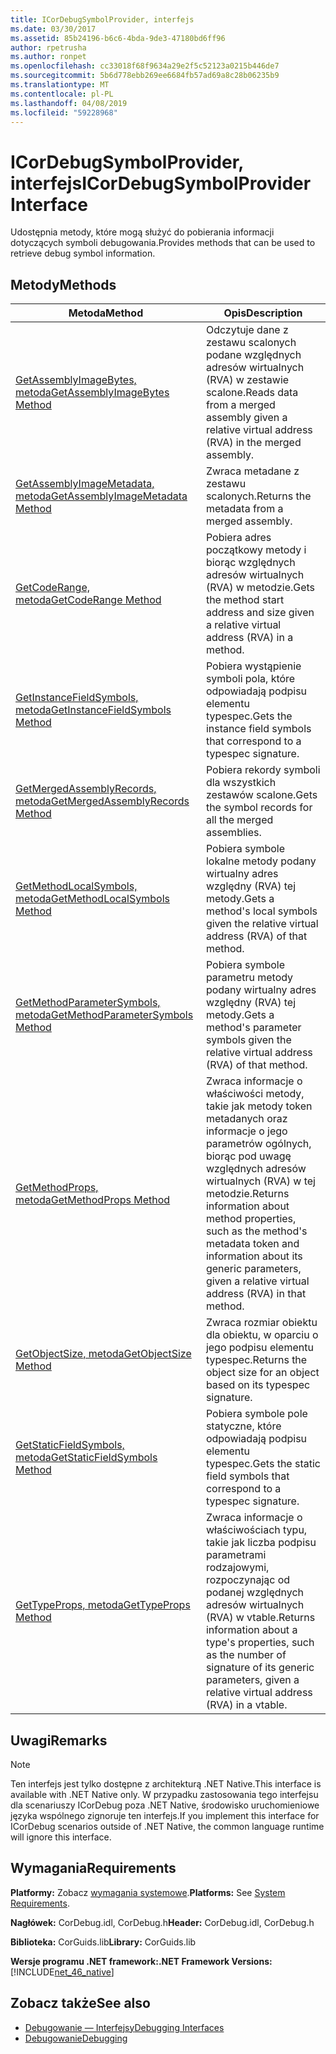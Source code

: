 ```yaml
---
title: ICorDebugSymbolProvider, interfejs
ms.date: 03/30/2017
ms.assetid: 85b24196-b6c6-4bda-9de3-47180bd6ff96
author: rpetrusha
ms.author: ronpet
ms.openlocfilehash: cc33018f68f9634a29e2f5c52123a0215b446de7
ms.sourcegitcommit: 5b6d778ebb269ee6684fb57ad69a8c28b06235b9
ms.translationtype: MT
ms.contentlocale: pl-PL
ms.lasthandoff: 04/08/2019
ms.locfileid: "59228968"
---
```

# <a name="icordebugsymbolprovider-interface"></a><span data-ttu-id="012ca-102">ICorDebugSymbolProvider, interfejs</span><span class="sxs-lookup"><span data-stu-id="012ca-102">ICorDebugSymbolProvider Interface</span></span>
<span data-ttu-id="012ca-103">Udostępnia metody, które mogą służyć do pobierania informacji dotyczących symboli debugowania.</span><span class="sxs-lookup"><span data-stu-id="012ca-103">Provides methods that can be used to retrieve debug symbol information.</span></span>  
  
## <a name="methods"></a><span data-ttu-id="012ca-104">Metody</span><span class="sxs-lookup"><span data-stu-id="012ca-104">Methods</span></span>  
  
|<span data-ttu-id="012ca-105">Metoda</span><span class="sxs-lookup"><span data-stu-id="012ca-105">Method</span></span>|<span data-ttu-id="012ca-106">Opis</span><span class="sxs-lookup"><span data-stu-id="012ca-106">Description</span></span>|  
|------------|-----------------|  
|[<span data-ttu-id="012ca-107">GetAssemblyImageBytes, metoda</span><span class="sxs-lookup"><span data-stu-id="012ca-107">GetAssemblyImageBytes Method</span></span>](../../../../docs/framework/unmanaged-api/debugging/icordebugsymbolprovider-getassemblyimagebytes-method.md)|<span data-ttu-id="012ca-108">Odczytuje dane z zestawu scalonych podane względnych adresów wirtualnych (RVA) w zestawie scalone.</span><span class="sxs-lookup"><span data-stu-id="012ca-108">Reads data from a merged assembly given a relative virtual address (RVA) in the merged assembly.</span></span>|  
|[<span data-ttu-id="012ca-109">GetAssemblyImageMetadata, metoda</span><span class="sxs-lookup"><span data-stu-id="012ca-109">GetAssemblyImageMetadata Method</span></span>](../../../../docs/framework/unmanaged-api/debugging/icordebugsymbolprovider-getassemblyimagemetadata-method.md)|<span data-ttu-id="012ca-110">Zwraca metadane z zestawu scalonych.</span><span class="sxs-lookup"><span data-stu-id="012ca-110">Returns the metadata from a merged assembly.</span></span>|  
|[<span data-ttu-id="012ca-111">GetCodeRange, metoda</span><span class="sxs-lookup"><span data-stu-id="012ca-111">GetCodeRange Method</span></span>](../../../../docs/framework/unmanaged-api/debugging/icordebugsymbolprovider-getcoderange-method.md)|<span data-ttu-id="012ca-112">Pobiera adres początkowy metody i biorąc względnych adresów wirtualnych (RVA) w metodzie.</span><span class="sxs-lookup"><span data-stu-id="012ca-112">Gets the method start address and size given a relative virtual address (RVA) in a method.</span></span>|  
|[<span data-ttu-id="012ca-113">GetInstanceFieldSymbols, metoda</span><span class="sxs-lookup"><span data-stu-id="012ca-113">GetInstanceFieldSymbols Method</span></span>](../../../../docs/framework/unmanaged-api/debugging/icordebugsymbolprovider-getinstancefieldsymbols-method.md)|<span data-ttu-id="012ca-114">Pobiera wystąpienie symboli pola, które odpowiadają podpisu elementu typespec.</span><span class="sxs-lookup"><span data-stu-id="012ca-114">Gets the instance field symbols that correspond to a typespec signature.</span></span>|  
|[<span data-ttu-id="012ca-115">GetMergedAssemblyRecords, metoda</span><span class="sxs-lookup"><span data-stu-id="012ca-115">GetMergedAssemblyRecords Method</span></span>](../../../../docs/framework/unmanaged-api/debugging/icordebugsymbolprovider-getmergedassemblyrecords-method.md)|<span data-ttu-id="012ca-116">Pobiera rekordy symboli dla wszystkich zestawów scalone.</span><span class="sxs-lookup"><span data-stu-id="012ca-116">Gets the symbol records for all the merged assemblies.</span></span>|  
|[<span data-ttu-id="012ca-117">GetMethodLocalSymbols, metoda</span><span class="sxs-lookup"><span data-stu-id="012ca-117">GetMethodLocalSymbols Method</span></span>](../../../../docs/framework/unmanaged-api/debugging/icordebugsymbolprovider-getmethodlocalsymbols-method.md)|<span data-ttu-id="012ca-118">Pobiera symbole lokalne metody podany wirtualny adres względny (RVA) tej metody.</span><span class="sxs-lookup"><span data-stu-id="012ca-118">Gets a method's local symbols given the relative virtual address (RVA) of that method.</span></span>|  
|[<span data-ttu-id="012ca-119">GetMethodParameterSymbols, metoda</span><span class="sxs-lookup"><span data-stu-id="012ca-119">GetMethodParameterSymbols Method</span></span>](../../../../docs/framework/unmanaged-api/debugging/icordebugsymbolprovider-getmethodparametersymbols-method.md)|<span data-ttu-id="012ca-120">Pobiera symbole parametru metody podany wirtualny adres względny (RVA) tej metody.</span><span class="sxs-lookup"><span data-stu-id="012ca-120">Gets a method's parameter symbols given the relative virtual address (RVA) of that method.</span></span>|  
|[<span data-ttu-id="012ca-121">GetMethodProps, metoda</span><span class="sxs-lookup"><span data-stu-id="012ca-121">GetMethodProps Method</span></span>](../../../../docs/framework/unmanaged-api/debugging/icordebugsymbolprovider-getmethodprops-method.md)|<span data-ttu-id="012ca-122">Zwraca informacje o właściwości metody, takie jak metody token metadanych oraz informacje o jego parametrów ogólnych, biorąc pod uwagę względnych adresów wirtualnych (RVA) w tej metodzie.</span><span class="sxs-lookup"><span data-stu-id="012ca-122">Returns information about method properties, such as the method's metadata token and information about its generic parameters, given a relative virtual address (RVA) in that method.</span></span>|  
|[<span data-ttu-id="012ca-123">GetObjectSize, metoda</span><span class="sxs-lookup"><span data-stu-id="012ca-123">GetObjectSize Method</span></span>](../../../../docs/framework/unmanaged-api/debugging/icordebugsymbolprovider-getobjectsize-method.md)|<span data-ttu-id="012ca-124">Zwraca rozmiar obiektu dla obiektu, w oparciu o jego podpisu elementu typespec.</span><span class="sxs-lookup"><span data-stu-id="012ca-124">Returns the object size for an object based on its typespec signature.</span></span>|  
|[<span data-ttu-id="012ca-125">GetStaticFieldSymbols, metoda</span><span class="sxs-lookup"><span data-stu-id="012ca-125">GetStaticFieldSymbols Method</span></span>](../../../../docs/framework/unmanaged-api/debugging/icordebugsymbolprovider-getstaticfieldsymbols-method.md)|<span data-ttu-id="012ca-126">Pobiera symbole pole statyczne, które odpowiadają podpisu elementu typespec.</span><span class="sxs-lookup"><span data-stu-id="012ca-126">Gets the static field symbols that correspond to a typespec signature.</span></span>|  
|[<span data-ttu-id="012ca-127">GetTypeProps, metoda</span><span class="sxs-lookup"><span data-stu-id="012ca-127">GetTypeProps Method</span></span>](../../../../docs/framework/unmanaged-api/debugging/icordebugsymbolprovider-gettypeprops-method.md)|<span data-ttu-id="012ca-128">Zwraca informacje o właściwościach typu, takie jak liczba podpisu parametrami rodzajowymi, rozpoczynając od podanej względnych adresów wirtualnych (RVA) w vtable.</span><span class="sxs-lookup"><span data-stu-id="012ca-128">Returns information about a type's properties, such as the number of signature of its generic parameters, given a relative virtual address (RVA) in a vtable.</span></span>|  
  
## <a name="remarks"></a><span data-ttu-id="012ca-129">Uwagi</span><span class="sxs-lookup"><span data-stu-id="012ca-129">Remarks</span></span>  
  
> [!NOTE]
>  <span data-ttu-id="012ca-130">Ten interfejs jest tylko dostępne z architekturą .NET Native.</span><span class="sxs-lookup"><span data-stu-id="012ca-130">This interface is available with .NET Native only.</span></span> <span data-ttu-id="012ca-131">W przypadku zastosowania tego interfejsu dla scenariuszy ICorDebug poza .NET Native, środowisko uruchomieniowe języka wspólnego zignoruje ten interfejs.</span><span class="sxs-lookup"><span data-stu-id="012ca-131">If you implement this interface for ICorDebug scenarios outside of .NET Native, the common language runtime will ignore this interface.</span></span>  
  
## <a name="requirements"></a><span data-ttu-id="012ca-132">Wymagania</span><span class="sxs-lookup"><span data-stu-id="012ca-132">Requirements</span></span>  
 <span data-ttu-id="012ca-133">**Platformy:** Zobacz [wymagania systemowe](../../../../docs/framework/get-started/system-requirements.md).</span><span class="sxs-lookup"><span data-stu-id="012ca-133">**Platforms:** See [System Requirements](../../../../docs/framework/get-started/system-requirements.md).</span></span>  
  
 <span data-ttu-id="012ca-134">**Nagłówek:** CorDebug.idl, CorDebug.h</span><span class="sxs-lookup"><span data-stu-id="012ca-134">**Header:** CorDebug.idl, CorDebug.h</span></span>  
  
 <span data-ttu-id="012ca-135">**Biblioteka:** CorGuids.lib</span><span class="sxs-lookup"><span data-stu-id="012ca-135">**Library:** CorGuids.lib</span></span>  
  
 **<span data-ttu-id="012ca-136">Wersje programu .NET framework:</span><span class="sxs-lookup"><span data-stu-id="012ca-136">.NET Framework Versions:</span></span>** [!INCLUDE[net_46_native](../../../../includes/net-46-native-md.md)]  
  
## <a name="see-also"></a><span data-ttu-id="012ca-137">Zobacz także</span><span class="sxs-lookup"><span data-stu-id="012ca-137">See also</span></span>

- [<span data-ttu-id="012ca-138">Debugowanie — Interfejsy</span><span class="sxs-lookup"><span data-stu-id="012ca-138">Debugging Interfaces</span></span>](../../../../docs/framework/unmanaged-api/debugging/debugging-interfaces.md)
- [<span data-ttu-id="012ca-139">Debugowanie</span><span class="sxs-lookup"><span data-stu-id="012ca-139">Debugging</span></span>](../../../../docs/framework/unmanaged-api/debugging/index.md)
